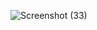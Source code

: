 ![Screenshot (33)](https://github.com/user-attachments/assets/588ed4da-4083-4287-83ca-2ad4f01ea420)
